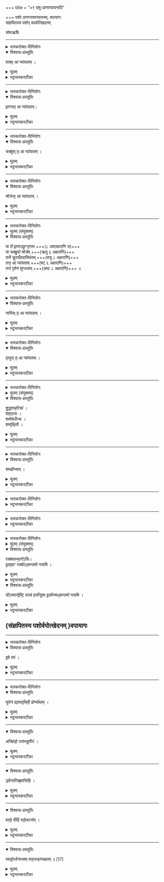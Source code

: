+++
title = "०९ पशु-प्राणाप्यायनादि"

+++
पशोः प्राणानामाप्यायनम्, वपायागः  
संज्ञपितस्य पशोर् वपवोत्खिदनम्

सोमऋषिः


_______
<details><summary>भास्करोक्त-विनियोगः</summary>

1पत्नी अनुपूर्वं पशोः प्राणान् आप्याययति । तत्र वाचम् आप्याययति - वाक्त इति ॥
</details>

<details open><summary>विश्वास-प्रस्तुतिः</summary>

वाक्त॒ आ प्या॑यताम् ।
</details>

<details><summary>मूलम्</summary>

वाक्त॒ आ प्या॑यताम् ।
</details>

<details><summary>भट्टभास्करटीका</summary>

हे पशो त्वदीया वाक् वाक्स्थानं आप्यायतां शुध्यतु; बुद्धिहेतौ शुद्धौ प्यायतिर्लक्षणया वर्तते । यद्वा - जननान्तरे देवत्वं गतस्य वा तव वाक् वर्धताम् । 'पशोर्वा आलब्धस्य प्राणान्' इत्यादि ब्राह्मणम् ॥
</details>

_______
<details><summary>भास्करोक्त-विनियोगः</summary>

2प्राणान् आप्याययति - प्राणस्त इति ॥ 
</details>


<details open><summary>विश्वास-प्रस्तुतिः</summary>

प्रा॒णस्त॒ आ प्या॑यताम्।
</details>

<details><summary>मूलम्</summary>

प्रा॒णस्त॒ आ प्या॑यताम्।
</details>

<details><summary>भट्टभास्करटीका</summary>

2प्राणान् आप्याययति - प्राणस्त इति ॥ स्पष्टम् । थाथादिस्वरेण प्राणशब्दोन्तोदात्तः ॥
</details>

_______
<details><summary>भास्करोक्त-विनियोगः</summary>

3चक्षुराप्याययति - चक्षुुस्त इति ॥
</details>


<details open><summary>विश्वास-प्रस्तुतिः</summary>

चख्षु॑स् त॒ आ प्या॑यताम् ।
</details>

<details><summary>मूलम्</summary>

चख्षु॑स्त॒ आ प्या॑यताम् ।
</details>

<details><summary>भट्टभास्करटीका</summary>

3चक्षुराप्याययति - चक्षुुस्त इति ॥ गतम् ॥
</details>

_______
<details><summary>भास्करोक्त-विनियोगः</summary>

4श्नोत्रम् आप्याययति - श्रोत्रं त इति ॥
</details>


<details open><summary>विश्वास-प्रस्तुतिः</summary>

श्रोत्र॑न्त॒ आ प्या॑यताम् ।
</details>

<details><summary>मूलम्</summary>

श्रोत्र॑न्त॒ आ प्या॑यताम् ।
</details>

<details><summary>भट्टभास्करटीका</summary>

4श्नोत्रम् आप्याययति - श्रोत्रं त इति ॥ सुबोधम् ॥
</details>

_______
<details><summary>भास्करोक्त-विनियोगः</summary>

5पुनर् वागादीन् अभिमृशति - या ते प्राणानिति बृहत्या पञ्चपदया अष्टर्तुवसुषडष्टाक्षरया ॥ 
</details>


<details><summary>मूलम् (संयुक्तम्)</summary>

या ते᳚ प्रा॒णाञ्छुग्ज॒गाम॒ या चख्षु॒र्या श्रोत्र॒य्ँयत्ते᳚ क्रू॒रय्ँयदास्थि॑त॒न्तत्त॒ आ प्या॑यता॒न्तत्त॑ ए॒तेन॑ शुन्धताम्  
</details>

<details open><summary>विश्वास-प्रस्तुतिः</summary>

या ते᳚ प्रा॒णाञ्छुग्ज॒गाम  +++(८ अष्टाक्षराणि च)+++    
या चख्षु॒र्या श्रोत्र᳚म्  +++(ऋतु ६ अक्षराणि)+++   
यत्ते᳚ क्रू॒रय्ँयदास्थि॑तम्  +++(वसु ८ अक्षराणि)+++   
तत्त॒ आ प्या॑यताम्  +++(षट् ६ अक्षराणि)+++    
तत्त॑ ए॒तेन॑ शुन्धताम्  +++(अष्ट ८ अक्षराणि)+++   ॥
</details>

<details><summary>मूलम्</summary>

या ते᳚ प्रा॒णाञ्छुग्ज॒गाम  +++(८ अष्टाक्षराणि च)+++    
या चख्षु॒र्या श्रोत्र᳚म्  +++(ऋतु ६ अक्षराणि)+++   
यत्ते᳚ क्रू॒रय्ँयदास्थि॑तम्  +++(वसु ८ अक्षराणि)+++   
तत्त॒ आ प्या॑यताम्  +++(षट् ६ अक्षराणि)+++    
तत्त॑ ए॒तेन॑ शुन्धताम्  +++(अष्ट ८ अक्षराणि)+++   ॥
</details>

<details><summary>भट्टभास्करटीका</summary>

5पुनर् वागादीन् अभिमृशति - या ते प्राणानिति बृहत्या पञ्चपदया अष्टर्तुवसुषडष्टाक्षरया ॥ हे पशो त्वदीयान्प्राणान् या शुक् जगाम प्राप या चक्षुर्जगाम या च श्रोत्रं जगाम, यच्च ते क्रूरमस्माभिः कृतम् । किं पुनस्तत्? निकर्तनमेव । यच्चान्यद्रक्षःप्रभृति मांसलोभेन त्वामास्थितं आश्रित्य स्थितम् । 'गतिरनन्तरः' इति पूर्वपदप्रकृतिस्वरत्वम् । तत्ततः । 'सुपां सुलुक्' इति पञ्चम्या लुक् । ततश्शुचः क्रूरादास्थातुश्च त्वदीय प्राणादिकं सर्वमाप्यायतां तस्मादनिष्टरूपान्निर्मुक्तं वर्धताम् । किञ्च – तस्मादेव निर्मुक्तमेतेन प्रक्षालनेन शुन्धतां शुद्धं भवतु । व्यत्ययेनात्मनेपदम् ॥
</details>

_______
<details><summary>भास्करोक्त-विनियोगः</summary>

6नाभिं सम्मृशति - नाभिस्त इति ॥
</details>


<details open><summary>विश्वास-प्रस्तुतिः</summary>

नाभि॑स् त॒ आ प्या॑यताम् ।
</details>

<details><summary>मूलम्</summary>

नाभि॑स्त॒ आ प्या॑यताम् ।
</details>

<details><summary>भट्टभास्करटीका</summary>

6नाभिं सम्मृशति - नाभिस्त इति ॥ गतम् ॥
</details>

_______
<details><summary>भास्करोक्त-विनियोगः</summary>

7पायुं सम्मृशति - पायुस्त इति ॥
</details>


<details open><summary>विश्वास-प्रस्तुतिः</summary>

पा॒युस् त॒ आ प्या॑यताम् ।
</details>

<details><summary>मूलम्</summary>

पा॒युस्त॒ आ प्या॑यताम् ।
</details>

<details><summary>भट्टभास्करटीका</summary>

7पायुं सम्मृशति - पायुस्त इति ॥ गतमेव ॥
</details>

_______
<details><summary>भास्करोक्त-विनियोगः</summary>

8सम्प्रगृह्य पदः प्रक्षाळयति सहैव - शुद्धा इति ॥
</details>

<details><summary>मूलम् (संयुक्तम्)</summary>

शु॒द्धाश्च॒रित्रा॒श्शम॒द्भ्यः [16]शमोष॑धीभ्य॒श्शम्पृ॑थि॒व्यै 
</details>

<details open><summary>विश्वास-प्रस्तुतिः</summary>

शु॒द्धाश्च॒रित्राः᳚ ।  
शम॒द्भ्यः ।   
शमोष॑धीभ्यः ।  
शम्पृ॑थि॒व्यै ।  
</details>

<details><summary>मूलम्</summary>

शु॒द्धाश्च॒रित्राः᳚ ।  
शम॒द्भ्यः ।   
शमोष॑धीभ्यः ।  
शम्पृ॑थि॒व्यै ।  
</details>

<details><summary>भट्टभास्करटीका</summary>

8सम्प्रगृह्य पदः प्रक्षाळयति सहैव - शुद्धा इति ॥ 

चरित्राश्चरणाः । 'आर्तिलूधूसूखनसहचर इत्रः' इतीत्रप्रत्ययः । ते शुद्धाः अनेन क्षाळनेन भवन्त्विति शेषः ।   
शं सुखं शान्तिर्वा । शाम्यतेर्विच् । अद्भ्य ओषधीभ्यः पृथिव्याश्च हेतुभ्यः, अस्य पशोश्शं भवत्विति शेषः । तादर्थ्ये वा चतुर्थी, अबाद्यर्थं शमस्त्विति । 'ऊडिदम्' इत्यादिना अद्भ्यो विभक्तेरुदात्तत्वम् ।    
ओषधिशब्दो दासीभारादिः, 'ओषधेश्च विभक्तावप्रथमायाम्' इति दीर्घः । 'उदात्तयणो हर्ल्पूवात्' इति पृथिव्या विभक्तेरुदात्तत्वम् ॥
</details>

_______
<details><summary>भास्करोक्त-विनियोगः</summary>

9अवशिष्टा दक्षिणतो ऽनुपृष्ठम् अपो निनयति - शमहोभ्यामिति ॥ 
</details>


<details open><summary>विश्वास-प्रस्तुतिः</summary>

शमहो᳚भ्याम् ।
</details>

<details><summary>मूलम्</summary>

शमहो᳚भ्याम् ।
</details>

<details><summary>भट्टभास्करटीका</summary>

9अवशिष्टा दक्षिणतो ऽनुपृष्ठम् अपो निनयति - शमहोभ्यामिति ॥ अहोभ्याम् अह्ना रात्र्या च हेतुभ्यां पृथिव्याश्शं भवतु । कुत एतत्? तस्या अनन्तरप्रकृतत्वात् । 'अहोरात्राभ्यामेव पृथिव्यै शुचं शमयति' ` इति च ब्राह्मणम् । अहस्सहचरिता रात्रिरप्यहरित्युच्यते, तत एकशेषः । यद्वा - व्यत्ययेन विरूपयोरप्येकशेषः प्रवर्तते । 'सा प्राणेभ्योधि पृथिवीम्' इत्यादि बाह्मणम् ॥
</details>

________

<details><summary>भास्करोक्त-विनियोगः</summary>

10वपाग्रहणदेशे प्राचीनाग्रं बर्हिर्निदधाति - ओषधे त्रायस्वैनमिति ॥ व्याख्यातम् ॥
</details>



<div class="js_include" url="/vedAH_yajuH/taittirIyam/saMhitA/yajuH/sarva-prastutiH/1/2_somayAgArambhaH/01_agniShTome_yajamAnasya_xaurAdisaMskArAH/oShadhe.md"  newLevelForH1="5" includeTitle="false"> </div>  

<details><summary>भट्टभास्करटीका</summary>

10वपाग्रहणदेशे प्राचीनाग्रं बर्हिर्निदधाति - ओषधे त्रायस्वैनमिति ॥ व्याख्यातम् ॥
</details>

_______
<details><summary>भास्करोक्त-विनियोगः</summary>

11स्वधितिं निदधाति - स्वधिते मैनं हिंसीरिति ॥ व्याख्यातमेव ॥

</details>

<div class="js_include" url="/vedAH_yajuH/taittirIyam/saMhitA/yajuH/sarva-prastutiH/1/2_somayAgArambhaH/01_agniShTome_yajamAnasya_xaurAdisaMskArAH/svadhite.md"  newLevelForH1="5" includeTitle="false"> </div>  

<details><summary>भट्टभास्करटीका</summary>

11स्वधितिं निदधाति - स्वधिते मैनं हिंसीरिति ॥ व्याख्यातमेव ॥
</details>

_______
<details><summary>भास्करोक्त-विनियोगः</summary>

12उपाकरणबर्हिषोर् मूलं लोहितेनाङ्क्त्वा इमां दिशं निरस्यति - रक्षसां भागोसीति ॥
</details>



<details><summary>मूलम् (संयुक्तम्)</summary>

रख्ष॑साम्भा॒गो॑ऽसी॒दम॒हꣳ रख्षो॑ऽध॒मन्तमो॑ नयामि 
</details>

<details open><summary>विश्वास-प्रस्तुतिः</summary>

रख्ष॑साम्भा॒गो॑ऽसि।  
इ॒दम॒हꣳ रख्षो॑ऽध॒मन्तमो॑ नयामि ।
</details>

<details><summary>मूलम्</summary>

रख्ष॑साम्भा॒गो॑ऽसि।  
इ॒दम॒हꣳ रख्षो॑ऽध॒मन्तमो॑ नयामि ।
</details>

<details><summary>भट्टभास्करटीका</summary>

12उपाकरणबर्हिषोर् मूलं लोहितेनाङ्क्त्वा इमां दिशं निरस्यति - रक्षसां भागोसीति ॥ 

रक्षसां भागस्त्वमसि । भागशब्दः 'कर्षात्वतः' इत्यन्तोदात्तः । यत्पुनरिह लोहितभक्षणे व्यापृतं रक्षस्तदिदमधमं निकृष्टं तमो नरकं अहमध्वर्युर्नयामि प्रापयामि ।
</details>

<details open><summary>विश्वास-प्रस्तुतिः</summary>

यो᳚ऽस्मान्द्वेष्टि॒ यञ्च॑ व॒यन्द्वि॒ष्म इ॒दमे॑नमध॒मन्तमो॑ नयामि ।
</details>

<details><summary>मूलम्</summary>

यो᳚ऽस्मान्द्वेष्टि॒ यञ्च॑ व॒यन्द्वि॒ष्म इ॒दमे॑नमध॒मन्तमो॑ नयामि ।
</details>

<details><summary>भट्टभास्करटीका</summary>

किञ्च - योस्मान्द्वेष्टि यं च वयं द्विष्मस्तमप्येनं द्वेष्टारं द्वेष्यं च इदमेव प्रसिद्धं अधमं तमो नरकाख्यं नयामि । 'द्वौ वाव पुरुषौ' इत्यादि ब्राह्मणम् ॥
</details>

## (संज्ञपितस्य पशोर्वपोत्खेदनम् )वपायागः


_______
<details><summary>भास्करोक्त-विनियोगः</summary>

13वपामुत्खिदति - इषे त्वेति ॥
</details>


<details open><summary>विश्वास-प्रस्तुतिः</summary>

इ॒षे त्वा॑ ।
</details>

<details><summary>मूलम्</summary>

इ॒षे त्वा॑ ।
</details>

<details><summary>भट्टभास्करटीका</summary>

13वपामुत्खिदति - इषे त्वेति ॥ इट् अन्नं, यजमानस्यैषणीयत्वात् । 'इच्छत इव ह्येष यो यजते' इत्यादि ब्राह्मणम् ॥ यद्वा - कर्मसिद्धं स्वर्गादिकं कर्मनिर्वृत्तिं वा इच्छतीतीट् यजमानः, तदर्थं तस्याभिमतसिद्ध्यर्थं त्वामुत्खिदामीति शेषः ॥
</details>

_______
<details><summary>भास्करोक्त-विनियोगः</summary>

14वपया वपाश्रपण्यौ प्रोर्णोति - घृतेनेति ॥
</details>


<details open><summary>विश्वास-प्रस्तुतिः</summary>

घृ॒तेन॑ द्यावापृथिवी॒ प्रोर्ण्वा॑थाम् ।
</details>

<details><summary>मूलम्</summary>

घृ॒तेन॑ द्यावापृथिवी॒ प्रोर्ण्वा॑थाम् ।
</details>

<details><summary>भट्टभास्करटीका</summary>

14वपया वपाश्रपण्यौ प्रोर्णोति - घृतेनेति ॥ हे द्यावापृथिवी द्यावापृथिव्यौ द्यावम्पृथिव्यात्मके वपाश्रपण्यौ । 'वा छन्दसि' इति पूर्वसवर्णदीर्घत्वम् । द्यावापृथिव्यात्मना वपाश्रपण्यौ स्तूयेते । यद्वा - द्योतनात् द्यौः । दिवेर्डिविप्रत्ययः । पृथुत्वात्पृथिवी । प्रथेष्षिवन्प्रत्ययः । हे इड्र्श्यौ वपाश्रपण्यौ घृतेन स्निग्धत्वाद्घृततुल्यया वपयात्मानं प्रोर्ण्वाथां प्रकर्षेणाच्छादयतम् । यद्वा - घृतेन सलिलेन सर्वं जगत्प्रोर्ण्वाथाम् । अथवा - द्यावापृथिव्यावेवोच्येते । हे द्यावापृथिव्यौ घृतस्थानीयया वपया वपाश्रपण्यौ प्रोर्ण्वाथाम् । एवं वा - हे द्यावापृथिव्यौ घृतेन सलिलेन विश्वं प्रोर्ण्वाथाम् । अनेन वपाश्रपण्याच्छादनेन आत्मानमेव प्रोर्ण्वाथाम् । 'द्यावाष्टथिवी एव रसेनानक्ति' `इति ब्राह्मणम् ॥ 'दिवो द्यावा' इति द्यावादेशः ॥
</details>

________
<details open><summary>विश्वास-प्रस्तुतिः</summary>

अच्छि॑न्नो॒ राय॑स्सु॒वीरः॑ ।
</details>

<details><summary>मूलम्</summary>

अच्छि॑न्नो॒ राय॑स्सु॒वीरः॑ ।
</details>

<details><summary>भट्टभास्करटीका</summary>

15अधस्ताद्वपरं परिवासयति - अच्छिन्न इति ॥ व्याख्यातम् ॥

  - [चतुरङ्गुलमग्रं चषालाय प्रच्छेदयति - अच्छिन्न इति ॥ अच्छिन्नः । अद्व्ययपूर्वपदप्रकृतिस्वरत्यम् । रायः धनानि देहीति शेषः । यद्वा - अच्छिन्नो धनस्य सुवीरश्च भवेत्यध्याहारः । 'ऊडिदं' इत्यादिना तृतीयादेर्विभक्तेरुदात्तत्वं व्यत्ययेन न क्रियते । ईदृशस्त्वमेव नो रायः । शोभना वीराः पुत्रपौत्रादयोस्य यजमानस्य येन भवन्ति स सुवीरः । 'वीरवीर्यौ च' इत्युत्तरपदाद्युतात्त्वन् । यस्मात्त्वया यजमानस्य आयुष्मन्तः पूत्रादय उत्पद्यन्ते, तस्मात्तेषामभिवृद्ध्यर्थं अविच्छेदेन धनानि देहीति ॥]
</details>

________
<details open><summary>विश्वास-प्रस्तुतिः</summary>

उ॒र्व॑न्तरि॑ख्ष॒मन्वि॑हि ।
</details>

<details><summary>मूलम्</summary>

उ॒र्व॑न्तरि॑ख्ष॒मन्वि॑हि ।
</details>

<details><summary>भट्टभास्करटीका</summary>

16एति - उर्वन्तरिक्षमन्विहीति ॥ व्याख्यातमेव ।

  - [ प्रत्यागच्छति - उर्विति गायत्र्यैकपदया ॥ उरु विस्तीर्णमन्तरिक्षं अन्विहि अनुगच्छ । महान् पन्थाः, सुखेन गच्छेति भावः ॥]

हे वपे उत्खेदनविबाधिते अधुना महान्तमन्तरिक्षाख्यं पन्थानं अनुगच्छेति विशेषः । 'क्रूरमिव वा एतत्करोति यद्वपामुत्खिदति' इत्यादि ब्राह्मणम् ॥
</details>

________
<details open><summary>विश्वास-प्रस्तुतिः</summary>

वायो॒ वीहि॑ स्तो॒काना᳚म्  ।
</details>

<details><summary>मूलम्</summary>

वायो॒ वीहि॑ स्तो॒काना᳚म्  ।
</details>

<details><summary>भट्टभास्करटीका</summary>

17आहवनीयस्यान्तिमेष्वङ्गारेषु वपायै प्रतितप्यमानायै अधस्ताद्बर्हिषोग्रमुपास्यति - वायविति ॥ हे वायो स्तोकानां वीहि स्तोकान्वीहि । 'क्रियाग्रहणं कर्तव्यम्' इति सम्प्रदानत्वाच्चतुर्थ्यर्थे षष्ठी । वीहि विविधं गच्छ पृथक्पृथक्सर्वान्स्तोकान्विभजेति यावत् । 'तस्माद्विभक्ता स्तोका अव पद्यन्ते' `इति ब्राह्मणम् । प्रथमं स्तोकान्गृह्णाति, ततो वृष्टिरूपेण विसृजति, ततो महाजलेन विभ्राजति, ततस्तोकात्मना अवपद्यन्ते पृथिव्यामाप इति । एवं बर्हिरग्रदहनजन्मा वायुरामन्त्र्यते 'अग्नं वा एतत्पशूनां यद्वपाग्रम्' इत्यादि ब्राह्मणम् ॥
</details>

________
<details open><summary>विश्वास-प्रस्तुतिः</summary>

स्वाहो॒र्ध्वन॑भसम् मारु॒तङ्ग॑च्छतम् ॥ [17]
</details>

<details><summary>मूलम्</summary>

स्वाहो॒र्ध्वन॑भसम् मारु॒तङ्ग॑च्छतम् ॥ [17]
</details>

<details><summary>भट्टभास्करटीका</summary>

18वपाश्रपण्यौ प्रहरति - स्वाहेति ॥ हे वपाश्रपण्यौ युवां स्वाहा स्वाहुते भूत्वा ऊर्ध्वनभसं ऊर्ध्वनभस्संज्ञं मारुतं गच्छतं, यथा तेनैव प्रहृते स्याताम् । ऊर्ध्वं नभत इत्यूर्ध्वनभाः । णभ हिंसायां, अत्र तु गतिकर्मा, तस्मात् 'गतिकारकयोरपि पूर्वप दप्रकृतिस्वरत्वं च' इत्यसुन्प्रत्ययः । 'ऊर्ध्वनभा ह स्म वै मारुतो देवानाम्' इत्यादि ब्राह्मणम् ॥

इति तृतीये नवमोनुवाकः ॥  
</details>
